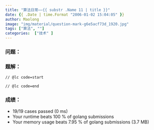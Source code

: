 ```yaml
---
title: "算法日常——{{ substr .Name 11 | title }}"
date: {{ .Date | time.Format "2006-01-02 15:04:05" }}
author: Maolong
image: "img/material/question-mark-g6e5acf73d_1920.jpg"
tags: ["算法", ""]
categories:  ["技术" ]
---
```


### 问题：


### 题解：


```golang
// @lc code=start

// @lc code=end
```

### 成绩：

- 19/19 cases passed (0 ms)
- Your runtime beats 100 % of golang submissions
- Your memory usage beats 7.95 % of golang submissions (3.7 MB)